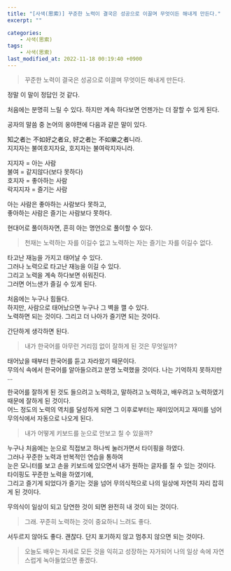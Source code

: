```yaml
---
title: "[사색(思索)] 꾸준한 노력이 결국은 성공으로 이끌며 무엇이든 해내게 만든다."
excerpt: ""

categories:
    - 사색(思索)
tags:
    - 사색(思索)
last_modified_at: 2022-11-18 00:19:40 +0900
---
```


> 꾸준한 노력이 결국은 성공으로 이끌며 무엇이든 해내게 만든다.

정말 이 말이 정답인 것 같다.  
  
처음에는 분명히 느릴 수 있다. 하지만 계속 하다보면 언젠가는 더 잘할 수 있게 된다.  

공자의 말씀 중 논어의 옹야편에 다음과 같은 말이 있다.  
  
知之者는 不如好之者요, 好之者는 不如樂之者니라.  
지지자는 불여호지자요, 호지자는 불여락지자니라. 
  
  
지지자 = 아는 사람  
불여 = 같지않다(보다 못하다)  
호지자 = 좋아하는 사람  
락지지자 = 즐기는 사람  
  
아는 사람은 좋아하는 사람보다 못하고,  
좋아하는 사람은 즐기는 사람보다 못하다.   
  
현대어로 풀이하자면, 흔히 아는 명언으로 풀이할 수 있다. 

> 천재는 노력하는 자를 이길수 없고 노력하는 자는 즐기는 자를 이길수 없다.
  
타고난 재능을 가지고 태어날 수 있다.  
그러나 노력으로 타고난 재능을 이길 수 있다.  
그리고 노력을 계속 하다보면 쉬워진다.  
그러면 어느샌가 즐길 수 있게 된다.  

처음에는 누구나 힘들다.   
하지만, 사람으로 태어났으면 누구나 그 벽을 깰 수 있다.  
노력하면 되는 것이다. 그리고 더 나아가 즐기면 되는 것이다.  
  
간단하게 생각하면 된다.  
  
> 내가 한국어를 아무런 거리낌 없이 잘하게 된 것은 무엇일까?  
  
태어났을 때부터 한국어를 듣고 자라왔기 때문이다.  
무의식 속에서 한국어를 알아들으려고 분명 노력했을 것이다. 나는 기억하지 못하지만 ... 
  
한국어를 잘하게 된 것도 들으려고 노력하고, 말하려고 노력하고, 배우려고 노력하였기 때문에 잘하게 된 것이다.  
어느 정도의 노력의 역치를 달성하게 되면 그 이후로부터는 재미있어지고 재미를 넘어 무의식에서 자동으로 나오게 된다.  
  
> 내가 어떻게 키보드를 눈으로 안보고 칠 수 있을까?  
  
누구나 처음에는 눈으로 직접보고 하나씩 눌러가면서 타이핑을 하였다.  
그러나 꾸준한 노력과 반복적인 연습을 통하여  
눈은 모니터를 보고 손을 키보드에 있으면서 내가 원하는 글자를 칠 수 있는 것이다.  
타이핑도 꾸준한 노력을 하였기에,  
그리고 즐기게 되었다가 즐기는 것을 넘어 무의식적으로 나의 일상에 자연히 자리 잡히게 된 것이다.   
  
무의식이 일상이 되고 당연한 것이 되면 완전히 내 것이 되는 것이다.  
  
> 그래. 꾸준히 노력하는 것이 중요하니 느려도 좋다. 
  
서두르지 않아도 좋다. 괜찮다. 단지 포기하지 않고 멈추지 않으면 되는 것이다.  
  
> 오늘도 배우는 자세로 모든 것을 익히고 성장하는 자가되어 나의 일상 속에 자연스럽게 녹아들었으면 좋겠다.   